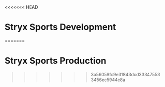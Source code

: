 <<<<<<< HEAD
# Stryx Sports Development
=======
# Stryx Sports Production 
>>>>>>> 3a56059fc9e31843dcd333475533456ec5944c8a
